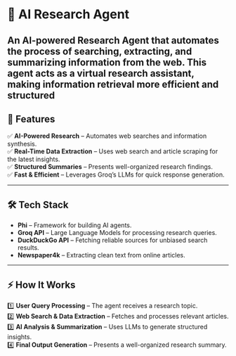 # 🧠 AI Research Agent  
An AI-powered Research Agent that automates the process of searching, extracting, and summarizing information from the web. This agent acts as a virtual research assistant, making information retrieval more efficient and structured
---

## 🚀 Features  

✅ **AI-Powered Research** – Automates web searches and information synthesis.  
✅ **Real-Time Data Extraction** – Uses web search and article scraping for the latest insights.  
✅ **Structured Summaries** – Presents well-organized research findings.  
✅ **Fast & Efficient** – Leverages Groq’s LLMs for quick response generation.  

---

## 🛠️ Tech Stack  

- **Phi** – Framework for building AI agents.  
- **Groq API** – Large Language Models for processing research queries.  
- **DuckDuckGo API** – Fetching reliable sources for unbiased search results.  
- **Newspaper4k** – Extracting clean text from online articles.  

---

## ⚡ How It Works  

1️⃣ **User Query Processing** – The agent receives a research topic.  
2️⃣ **Web Search & Data Extraction** – Fetches and processes relevant articles.  
3️⃣ **AI Analysis & Summarization** – Uses LLMs to generate structured insights.  
4️⃣ **Final Output Generation** – Presents a well-organized research summary.  
